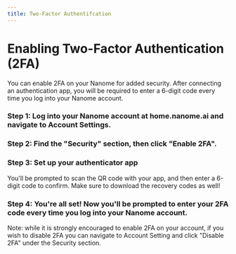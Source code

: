 ```yaml
---
title: Two-Factor Authentifcation
---
```


# Enabling Two-Factor Authentication (2FA)

You can enable 2FA on your Nanome for added security. After connecting an authentication app, you will be required to enter a 6-digit code every time you log into your Nanome account.

<vimg src="nanome-page/2fa.gif" />

### Step 1: Log into your Nanome account at home.nanome.ai and navigate to Account Settings.

<vimg src="nanome-page/account-settings.png" />

### Step 2: Find the "Security" section, then click "Enable 2FA".

<vimg src="nanome-page/enable2fa.png" />

### Step 3: Set up your authenticator app

<vimg src="nanome-page/QR-code-2fa.png" />

You'll be prompted to scan the QR code with your app, and then enter a 6-digit code to confirm. Make sure to download the recovery codes as well!

### Step 4: You're all set! Now you'll be prompted to enter your 2FA code every time you log into your Nanome account.

Note: while it is strongly encouraged to enable 2FA on your account, if you wish to disable 2FA you can navigate to Account Setting and click "Disable 2FA" under the Security section.